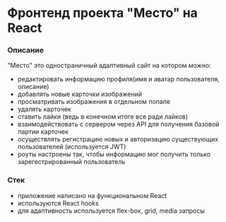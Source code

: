 # Фронтенд проекта "Место" на React

### Описание
"Место" это одностраничный адаптивный сайт на котором можно: 

* редактировать информацию профиля(имя и аватар пользователя, описание)
* добавлять новые карточки изображений
* просматривать изображения в отдельном попапе
* удалять карточек
* ставить лайки (ведь в конечном итоге все ради лайков)
* взаимодействовать с сервером через API для получения базовой партии карточек
* осуществлять регистрацию новых и авторизацию существующих пользователей (используется JWT)
* роуты настроены так, чтобы информацию мог получить только зарегестрированный пользователь

### Стек
- приложение написано на функциональном React
- используются React hooks
- для адаптивность используется flex-box, grid, media запросы